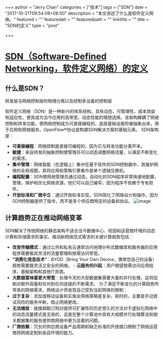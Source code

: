 +++
author = "Jerry Chan"
categories = ["技术"]
tags = ["SDN"]
date = "2017-10-21T09:54:08+08:00"
description = "本文讲述了什么是软件定义网络。"
featured = ""
featuredalt = ""
featuredpath = ""
linktitle = ""
title = "SDN的定义"
type = "post"

+++

[SDN（Software-Defined Networking，软件定义网络）的定义](https://www.opennetworking.org/sdn-resources/sdn-definition)
===

什么是SDN？
---

转发层与网络控制层的物理分离以及控制多设备的控制层

软件定义网络（SDN）是一种新兴的体系结构，具有动态，可管理性，成本效益和适应性，使其成为当今应用的高带宽，动态性能的理想选择。该架构解耦了网络控制和转发功能，使网络控制成为可直接编程的，底层基础设施将被抽象出来，用于应用和网络服务。OpenFlow®协议是构建SDN解决方案的基础元素。 SDN架构是：
- **可直接编程**：网络控制是直接可编程的，因为它与转发功能分离开来。
- **敏捷**：来自转发的抽象控制使管理员可以动态调整网络流量，以满足不断变化的需求。
- **集中管理**：网络智能（在逻辑上）集中在基于软件的SDN控制器中，其维护网络的全局视图，其将应用和策略引擎看作是单个逻辑交换机。
- **编程配置**：SDN使网络管理员通过动态，自动化的SDN程序非常快速地配置，管理，保护和优化网络资源，他们可以自己编写，因为程序不依赖于专有软件。
- **开放标准和厂商中立**：通过开放标准实现，SDN简化了网络设计和操作，因为SDN控制器提供了指令，而不是多个供应商特定的设备和协议。 
    ![image](https://www.opennetworking.org/images/stories/sdn-resources/meet-sdn/sdn-3layers.gif)


计算趋势正在推动网络变革
---

SDN解决了传统网络的静态架构不适合当今数据中心、校园和运营商环境的动态计算和存储需求的事实。推动新网络范式需求的关键计算趋势包括：
- **改变传输模式**：通过公共和私有云通常访问地理分布式数据库和服务器的应用程序需要极其灵活的流量管理和按需访问带宽。
- **“消费化信息技术”**：BYOD（Bring Your Own Device，携带您自己的设备）趋势需要既灵活又安全的网络。 - **云服务的兴起**：用户期望按需访问应用程序，基础架构和其他IT资源。
- **大数据意味着更大带宽**：处理今天的大型数据集需要大量的并行处理，这将加剧对额外容量和任何到任何连接的不断需求。 为了满足不断变化的计算趋势所带来的网络需求，网络设计师发现自己受到当前网络的限制：
- **过于复杂**：添加或移动设备和实施全网络策略是复杂，耗时的，主要是手动尝试风险的服务中断，阻止网络更改。
- **无法缩放**：链接超额订购对提供可扩展性的历史悠久的方法对于虚拟化网络中的动态流量模式是无效的，这是在整个计算池中具有大规模并行处理算法和相关数据集的服务提供商网络中更为显着的问题。
- **厂商依赖**：冗长的供应商设备产品周期和缺乏标准的开放接口限制了网络运营商将网络定制到各自环境的能力。
